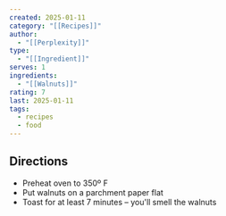 ```yaml
---
created: 2025-01-11
category: "[[Recipes]]"
author:
  - "[[Perplexity]]"
type:
  - "[[Ingredient]]"
serves: 1
ingredients:
  - "[[Walnuts]]"
rating: 7
last: 2025-01-11
tags:
  - recipes
  - food
---
```

## Directions

- Preheat oven to 350º F
- Put walnuts on a parchment paper flat
- Toast for at least 7 minutes – you'll smell the walnuts
